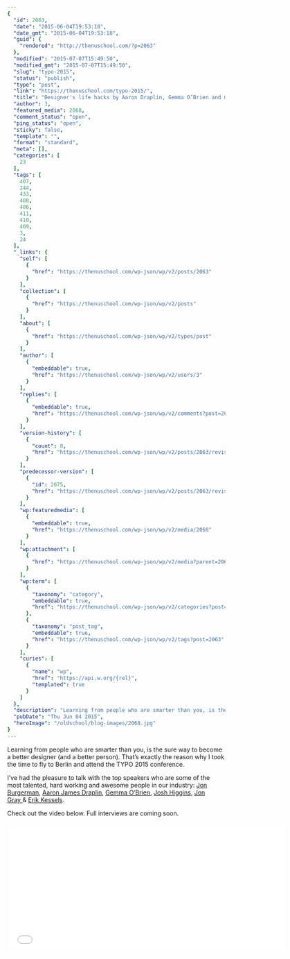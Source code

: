 ```yaml
---
{
  "id": 2063,
  "date": "2015-06-04T19:53:18",
  "date_gmt": "2015-06-04T19:53:18",
  "guid": {
    "rendered": "http://thenuschool.com/?p=2063"
  },
  "modified": "2015-07-07T15:49:50",
  "modified_gmt": "2015-07-07T15:49:50",
  "slug": "typo-2015",
  "status": "publish",
  "type": "post",
  "link": "https://thenuschool.com/typo-2015/",
  "title": "Designer's life hacks by Aaron Draplin, Gemma O’Brien and more (VIDEO)",
  "author": 3,
  "featured_media": 2068,
  "comment_status": "open",
  "ping_status": "open",
  "sticky": false,
  "template": "",
  "format": "standard",
  "meta": [],
  "categories": [
    23
  ],
  "tags": [
    407,
    244,
    433,
    408,
    406,
    411,
    410,
    409,
    3,
    24
  ],
  "_links": {
    "self": [
      {
        "href": "https://thenuschool.com/wp-json/wp/v2/posts/2063"
      }
    ],
    "collection": [
      {
        "href": "https://thenuschool.com/wp-json/wp/v2/posts"
      }
    ],
    "about": [
      {
        "href": "https://thenuschool.com/wp-json/wp/v2/types/post"
      }
    ],
    "author": [
      {
        "embeddable": true,
        "href": "https://thenuschool.com/wp-json/wp/v2/users/3"
      }
    ],
    "replies": [
      {
        "embeddable": true,
        "href": "https://thenuschool.com/wp-json/wp/v2/comments?post=2063"
      }
    ],
    "version-history": [
      {
        "count": 8,
        "href": "https://thenuschool.com/wp-json/wp/v2/posts/2063/revisions"
      }
    ],
    "predecessor-version": [
      {
        "id": 2075,
        "href": "https://thenuschool.com/wp-json/wp/v2/posts/2063/revisions/2075"
      }
    ],
    "wp:featuredmedia": [
      {
        "embeddable": true,
        "href": "https://thenuschool.com/wp-json/wp/v2/media/2068"
      }
    ],
    "wp:attachment": [
      {
        "href": "https://thenuschool.com/wp-json/wp/v2/media?parent=2063"
      }
    ],
    "wp:term": [
      {
        "taxonomy": "category",
        "embeddable": true,
        "href": "https://thenuschool.com/wp-json/wp/v2/categories?post=2063"
      },
      {
        "taxonomy": "post_tag",
        "embeddable": true,
        "href": "https://thenuschool.com/wp-json/wp/v2/tags?post=2063"
      }
    ],
    "curies": [
      {
        "name": "wp",
        "href": "https://api.w.org/{rel}",
        "templated": true
      }
    ]
  },
  "description": "Learning from people who are smarter than you, is the sure way to become a better designer (and a better person). That&#8217;s exactly the reason why I took the time to fly to Berlin and attend the TYPO 2015 conference. I&#8217;ve had the pleasure to talk with the top speakers who are some of the [&hellip;]",
  "pubDate": "Thu Jun 04 2015",
  "heroImage": "/oldschool/blog-images/2068.jpg"
}
---
```


<p>Learning from people who are smarter than you, is the sure way to become a better designer (and a better person). That&#8217;s exactly the reason why I took the time to fly to Berlin and attend the TYPO 2015 conference.</p>
<p>I&#8217;ve had the pleasure to talk with the top speakers who are some of the most talented, hard working and awesome people in our industry: <a href="http://jonburgerman.com" target="_blank">Jon Burgerman</a>, <a href="http://draplin.com/" target="_blank">Aaron James Draplin</a>, <a href="http://jackywinter.com/artists/gemma-obrien/" target="_blank">Gemma O&#8217;Brien</a>, <a href="http://www.joshhiggins.com/" target="_blank">Josh Higgins</a>, <a href="http://gray318.com/" target="_blank">Jon Gray </a>&amp; <a href="http://www.kesselskramer.com/" target="_blank">Erik Kessels</a>.</p>
<p>Check out the video below. Full interviews are coming soon.</p>
<div class="su-vimeo su-u-responsive-media-yes"><iframe width="640" height="300" src="//player.vimeo.com/video/129665003?title=0&amp;byline=0&amp;portrait=0&amp;color=ffffff&amp;autoplay=0&amp;dnt=0&amp;muted=0&amp;texttrack=" frameborder="0" allow="autoplay; fullscreen" allowfullscreen title=""></iframe></div>